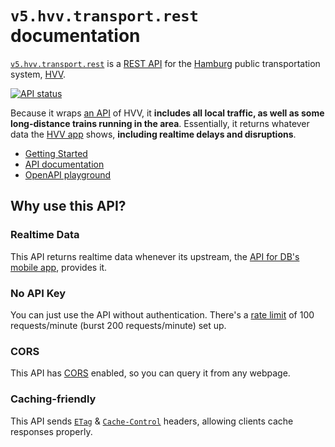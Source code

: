 # `v5.hvv.transport.rest` documentation

[`v5.hvv.transport.rest`](https://v5.hvv.transport.rest/) is a [REST API](https://restfulapi.net) for the [Hamburg](https://en.wikipedia.org/wiki/Hamburg) public transportation system, [HVV](https://en.wikipedia.org/wiki/Hamburger_Verkehrsverbund).

[![API status](https://badgen.net/uptime-robot/status/m784879519-27e5d1cc383d9159da575595)](https://stats.uptimerobot.com/57wNLs39M/784879519)

Because it wraps [an API](https://github.com/public-transport/hafas-client/blob/master/readme.md#background) of HVV, it **includes all local traffic, as well as some long-distance trains running in the area**. Essentially, it returns whatever data the [HVV app](https://www.hvv.de/en/service/hvv-apps) shows, **including realtime delays and disruptions**.

- [Getting Started](getting-started.md)
- [API documentation](api.md)
- [OpenAPI playground](https://petstore.swagger.io/?url=https%3A%2F%2Fv5.hvv.transport.rest%2F.well-known%2Fservice-desc%0A)

## Why use this API?

### Realtime Data

This API returns realtime data whenever its upstream, the [API for DB's mobile app](https://github.com/public-transport/hafas-client/blob/33d7d30acf235c54887c6459a15fe581982c6a19/p/hvv/readme.md), provides it.

### No API Key

You can just use the API without authentication. There's a [rate limit](https://apisyouwonthate.com/blog/what-is-api-rate-limiting-all-about) of 100 requests/minute (burst 200 requests/minute) set up.

### CORS

This API has [CORS](https://developer.mozilla.org/en-US/docs/Web/HTTP/Access_control_CORS) enabled, so you can query it from any webpage.

### Caching-friendly

This API sends [`ETag`](https://developer.mozilla.org/en-US/docs/Web/HTTP/Headers/ETag) & [`Cache-Control`](https://developer.mozilla.org/en-US/docs/Web/HTTP/Headers/Cache-Control) headers, allowing clients cache responses properly.
